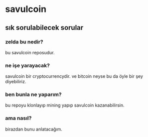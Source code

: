 # savulcoin

## sık sorulabilecek sorular

### zelda bu nedir?
bu savulcoin reposudur.

### ne işe yarayacak?
savulcoin bir cryptocurrencydir. ve bitcoin neyse bu da öyle bir şey diyebiliriz.

### ben bunla ne yaparım?
bu repoyu klonlayıp mining yapıp savulcoin kazanabilirsin.

### ama nasıl?
birazdan bunu anlatacağım.